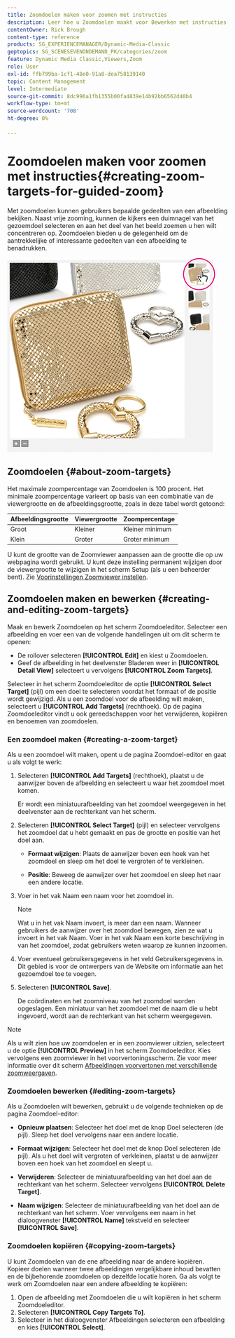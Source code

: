 ```yaml
---
title: Zoomdoelen maken voor zoomen met instructies
description: Leer hoe u Zoomdoelen maakt voor Bewerken met instructies-optie in Adobe Dynamic Media Classic.
contentOwner: Rick Brough
content-type: reference
products: SG_EXPERIENCEMANAGER/Dynamic-Media-Classic
geptopics: SG_SCENESEVENONDEMAND_PK/categories/zoom
feature: Dynamic Media Classic,Viewers,Zoom
role: User
exl-id: ffb799ba-1cf1-48e0-91a8-dea758139140
topic: Content Management
level: Intermediate
source-git-commit: 8dc990a1fb1355b00fa4839e14b92bb6562d40b4
workflow-type: tm+mt
source-wordcount: '708'
ht-degree: 0%

---
```


# Zoomdoelen maken voor zoomen met instructies{#creating-zoom-targets-for-guided-zoom}

Met zoomdoelen kunnen gebruikers bepaalde gedeelten van een afbeelding bekijken. Naast vrije zooming, kunnen de kijkers een duimnagel van het gezoemdoel selecteren en aan het deel van het beeld zoemen u hen wilt concentreren op. Zoomdoelen bieden u de gelegenheid om de aantrekkelijke of interessante gedeelten van een afbeelding te benadrukken.

![Zoomdoelen maken voor zoomen met instructies](/help/using/assets/zo_guided_zoom.png)

## Zoomdoelen {#about-zoom-targets}

Het maximale zoompercentage van Zoomdoelen is 100 procent. Het minimale zoompercentage varieert op basis van een combinatie van de viewergrootte en de afbeeldingsgrootte, zoals in deze tabel wordt getoond:

| Afbeeldingsgrootte | Viewergrootte | Zoompercentage |
| --- | --- | --- |
| Groot | Kleiner | Kleiner minimum |
| Klein | Groter | Groter minimum |

U kunt de grootte van de Zoomviewer aanpassen aan de grootte die op uw webpagina wordt gebruikt. U kunt deze instelling permanent wijzigen door de viewergrootte te wijzigen in het scherm Setup (als u een beheerder bent). Zie [Voorinstellingen Zoomviewer instellen](setting-zoom-viewer-presets.md#setting_up_zoom_viewer_presets).

## Zoomdoelen maken en bewerken {#creating-and-editing-zoom-targets}

Maak en bewerk Zoomdoelen op het scherm Zoomdoeleditor. Selecteer een afbeelding en voer een van de volgende handelingen uit om dit scherm te openen:

* De rollover selecteren **[!UICONTROL Edit]** en kiest u Zoomdoelen.
* Geef de afbeelding in het deelvenster Bladeren weer in **[!UICONTROL Detail View]** selecteert u vervolgens **[!UICONTROL Zoom Targets]**.

Selecteer in het scherm Zoomdoeleditor de optie **[!UICONTROL Select Target]** (pijl) om een doel te selecteren voordat het formaat of de positie wordt gewijzigd. Als u een zoomdoel voor de afbeelding wilt maken, selecteert u **[!UICONTROL Add Targets]** (rechthoek). Op de pagina Zoomdoeleditor vindt u ook gereedschappen voor het verwijderen, kopiëren en benoemen van zoomdoelen.

### Een zoomdoel maken {#creating-a-zoom-target}

Als u een zoomdoel wilt maken, opent u de pagina Zoomdoel-editor en gaat u als volgt te werk:

1. Selecteren **[!UICONTROL Add Targets]** (rechthoek), plaatst u de aanwijzer boven de afbeelding en selecteert u waar het zoomdoel moet komen.

   Er wordt een miniatuurafbeelding van het zoomdoel weergegeven in het deelvenster aan de rechterkant van het scherm.

1. Selecteren **[!UICONTROL Select Target]** (pijl) en selecteer vervolgens het zoomdoel dat u hebt gemaakt en pas de grootte en positie van het doel aan.

   * **Formaat wijzigen**: Plaats de aanwijzer boven een hoek van het zoomdoel en sleep om het doel te vergroten of te verkleinen.

   * **Positie**: Beweeg de aanwijzer over het zoomdoel en sleep het naar een andere locatie.

1. Voer in het vak Naam een naam voor het zoomdoel in.

   >[!NOTE]
   >
   >Wat u in het vak Naam invoert, is meer dan een naam. Wanneer gebruikers de aanwijzer over het zoomdoel bewegen, zien ze wat u invoert in het vak Naam. Voer in het vak Naam een korte beschrijving in van het zoomdoel, zodat gebruikers weten waarop ze kunnen inzoomen.

1. Voer eventueel gebruikersgegevens in het veld Gebruikersgegevens in. Dit gebied is voor de ontwerpers van de Website om informatie aan het gezoemdoel toe te voegen.
1. Selecteren **[!UICONTROL Save]**.

   De coördinaten en het zoomniveau van het zoomdoel worden opgeslagen. Een miniatuur van het zoomdoel met de naam die u hebt ingevoerd, wordt aan de rechterkant van het scherm weergegeven.

>[!NOTE]
>
>Als u wilt zien hoe uw zoomdoelen er in een zoomviewer uitzien, selecteert u de optie **[!UICONTROL Preview]** in het scherm Zoomdoeleditor. Kies vervolgens een zoomviewer in het voorvertoningsscherm. Zie voor meer informatie over dit scherm [Afbeeldingen voorvertonen met verschillende zoomweergaven](previewing-image-assets-different-zoom.md#previewing_image_assets_with_different_zoom_viewers).

### Zoomdoelen bewerken {#editing-zoom-targets}

Als u Zoomdoelen wilt bewerken, gebruikt u de volgende technieken op de pagina Zoomdoel-editor:

* **Opnieuw plaatsen**: Selecteer het doel met de knop Doel selecteren (de pijl). Sleep het doel vervolgens naar een andere locatie.

* **Formaat wijzigen**: Selecteer het doel met de knop Doel selecteren (de pijl). Als u het doel wilt vergroten of verkleinen, plaatst u de aanwijzer boven een hoek van het zoomdoel en sleept u.

* **Verwijderen**: Selecteer de miniatuurafbeelding van het doel aan de rechterkant van het scherm. Selecteer vervolgens **[!UICONTROL Delete Target]**.

* **Naam wijzigen**: Selecteer de miniatuurafbeelding van het doel aan de rechterkant van het scherm. Voer vervolgens een naam in het dialoogvenster **[!UICONTROL Name]** tekstveld en selecteer **[!UICONTROL Save]**.

### Zoomdoelen kopiëren {#copying-zoom-targets}

U kunt Zoomdoelen van de ene afbeelding naar de andere kopiëren. Kopieer doelen wanneer twee afbeeldingen vergelijkbare inhoud bevatten en de bijbehorende zoomdoelen op dezelfde locatie horen. Ga als volgt te werk om Zoomdoelen naar een andere afbeelding te kopiëren:

1. Open de afbeelding met Zoomdoelen die u wilt kopiëren in het scherm Zoomdoeleditor.
1. Selecteren **[!UICONTROL Copy Targets To]**.
1. Selecteer in het dialoogvenster Afbeeldingen selecteren een afbeelding en kies **[!UICONTROL Select]**.
